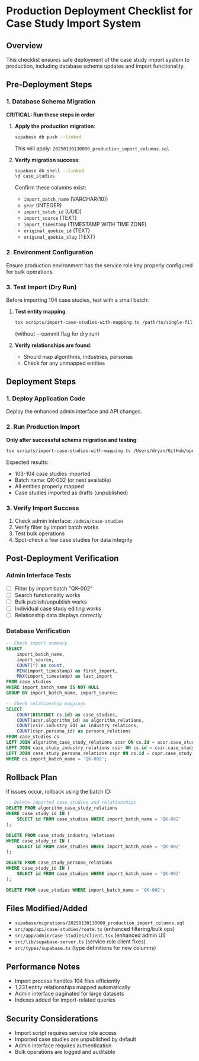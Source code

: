 # Production Deployment Checklist for Case Study Import System

## Overview
This checklist ensures safe deployment of the case study import system to production, including database schema updates and import functionality.

## Pre-Deployment Steps

### 1. Database Schema Migration
**CRITICAL: Run these steps in order**

1. **Apply the production migration**:
   ```bash
   supabase db push --linked
   ```
   This will apply: `20250130130000_production_import_columns.sql`

2. **Verify migration success**:
   ```bash
   supabase db shell --linked
   \d case_studies
   ```
   Confirm these columns exist:
   - `import_batch_name` (VARCHAR(10))
   - `year` (INTEGER)
   - `import_batch_id` (UUID)
   - `import_source` (TEXT)
   - `import_timestamp` (TIMESTAMP WITH TIME ZONE)
   - `original_qookie_id` (TEXT)
   - `original_qookie_slug` (TEXT)

### 2. Environment Configuration
Ensure production environment has the service role key properly configured for bulk operations.

### 3. Test Import (Dry Run)
Before importing 104 case studies, test with a small batch:

1. **Test entity mapping**:
   ```bash
   tsx scripts/import-case-studies-with-mapping.ts /path/to/single-file.json
   ```
   (without --commit flag for dry run)

2. **Verify relationships are found**:
   - Should map algorithms, industries, personas
   - Check for any unmapped entities

## Deployment Steps

### 1. Deploy Application Code
Deploy the enhanced admin interface and API changes.

### 2. Run Production Import
**Only after successful schema migration and testing**:

```bash
tsx scripts/import-case-studies-with-mapping.ts /Users/dryan/GitHub/openqase/public/exports-from-qookie/ --commit
```

Expected results:
- 103-104 case studies imported
- Batch name: QK-002 (or next available)
- All entities properly mapped
- Case studies imported as drafts (unpublished)

### 3. Verify Import Success
1. Check admin interface: `/admin/case-studies`
2. Verify filter by import batch works
3. Test bulk operations
4. Spot-check a few case studies for data integrity

## Post-Deployment Verification

### Admin Interface Tests
- [ ] Filter by import batch "QK-002"
- [ ] Search functionality works
- [ ] Bulk publish/unpublish works
- [ ] Individual case study editing works
- [ ] Relationship data displays correctly

### Database Verification
```sql
-- Check import summary
SELECT 
    import_batch_name,
    import_source,
    COUNT(*) as count,
    MIN(import_timestamp) as first_import,
    MAX(import_timestamp) as last_import
FROM case_studies 
WHERE import_batch_name IS NOT NULL
GROUP BY import_batch_name, import_source;

-- Check relationship mappings
SELECT 
    COUNT(DISTINCT cs.id) as case_studies,
    COUNT(acsr.algorithm_id) as algorithm_relations,
    COUNT(csir.industry_id) as industry_relations,
    COUNT(cspr.persona_id) as persona_relations
FROM case_studies cs
LEFT JOIN algorithm_case_study_relations acsr ON cs.id = acsr.case_study_id
LEFT JOIN case_study_industry_relations csir ON cs.id = csir.case_study_id  
LEFT JOIN case_study_persona_relations cspr ON cs.id = cspr.case_study_id
WHERE cs.import_batch_name = 'QK-002';
```

## Rollback Plan
If issues occur, rollback using the batch ID:

```sql
-- Delete imported case studies and relationships
DELETE FROM algorithm_case_study_relations 
WHERE case_study_id IN (
    SELECT id FROM case_studies WHERE import_batch_name = 'QK-002'
);

DELETE FROM case_study_industry_relations 
WHERE case_study_id IN (
    SELECT id FROM case_studies WHERE import_batch_name = 'QK-002'
);

DELETE FROM case_study_persona_relations 
WHERE case_study_id IN (
    SELECT id FROM case_studies WHERE import_batch_name = 'QK-002'
);

DELETE FROM case_studies WHERE import_batch_name = 'QK-002';
```

## Files Modified/Added
- `supabase/migrations/20250130130000_production_import_columns.sql`
- `src/app/api/case-studies/route.ts` (enhanced filtering/bulk ops)
- `src/app/admin/case-studies/client.tsx` (enhanced admin UI)
- `src/lib/supabase-server.ts` (service role client fixes)
- `src/types/supabase.ts` (type definitions for new columns)

## Performance Notes
- Import process handles 104 files efficiently
- 1,231 entity relationships mapped automatically
- Admin interface paginated for large datasets
- Indexes added for import-related queries

## Security Considerations
- Import script requires service role access
- Imported case studies are unpublished by default
- Admin interface requires authentication
- Bulk operations are logged and auditable